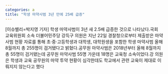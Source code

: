 ```yaml
---
categories: a
title: "학생 마약사범 3년 만에 25배 급증"
---
```

[이슈밸리=박지영 기자] 학생 마약사범이 3년 새 2.5배 급증한 것으로 나타났다.국회 교육위원회 소속 더불어민주당 강득구 의원은 지난 22일 경찰청으로부터 제출받은 마약사범 현황 자료를 통해 초·중·고등학생과 대학생, 대학원생을 포함한 학생 마약사범 올해 8월까지 총 255명이 검거됐다고 밝혔다.공무원 마약사범은 2018년부터 올해 8월까지 총 55명이 검거됐는데 공무원 마약사범 55명 가운데 18명은 교육청 소속이었다.강 의원은 학생과 교육 공무원의 마약 투약 현황이 심각한데도 학교에서 관련 교육이 제대로 이뤄지지 않는다고 했다